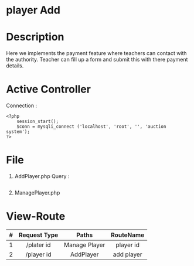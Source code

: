 # player Add 

# Description
Here we implements the payment feature where teachers can contact with the authority. Teacher can fill up a form and submit this with there payment details.


# Active Controller

Connection : 

``` 
<?php
    session_start();
    $conn = mysqli_connect ('localhost', 'root', '', 'auction system');
?>
```


# File

1. AddPlayer.php
 Query : 
 ``` $sql = "SELECT players.*, categories.categories_name FROM players, categories WHERE players.categories_id = categories.id order by players.player_name desc";
```

2. ManagePlayer.php
    
# View-Route

| # | Request Type     |      Paths         |    RouteName   |
|:-:|:----------------:|:------------------:|:--------------:|
| 1 |    /plater id    |   Manage Player    |  player id     |
| 2 |    /player id    |   AddPlayer        |  add player    |
 
